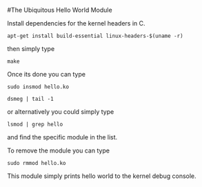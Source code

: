 #The Ubiquitous Hello World Module


Install dependencies for the kernel headers in C. 


```
apt-get install build-essential linux-headers-$(uname -r)
```


then simply type 
```
make
```

Once its done you can type 
``` 
sudo insmod hello.ko

dsmeg | tail -1
```




or alternatively you could simply type 

```
lsmod | grep hello
 ```

and find the specific module in the list. 


To remove the module you can type

```
sudo rmmod hello.ko
```


This module simply prints hello world to the kernel debug console. 
